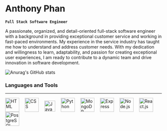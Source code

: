 # Anthony Phan

**`Full Stack Software Engineer`**

<p>A passionate, organized, and detail-oriented full-stack software engineer with a background in providing exceptional customer service and working in fast-paced environments. My experience in the service industry has taught me how to understand and address customer needs. With my dedication and willingness to learn, adaptability, and passion for creating exceptional user experiences, I am ready to contribute to a dynamic team and drive innovation in software development.</p>

![Anurag's GitHub stats](https://github-readme-stats.vercel.app/api?username=AnthonnyyP&show_icons=true&theme=dark)

### Languages and Tools 
-----
<img align = "left" alt = "HTML" width = "45px" style = "padding-right:15px;" src = "https://cdn.jsdelivr.net/gh/devicons/devicon/icons/html5/html5-original-wordmark.svg"/>
<img align = "left" alt = "CSS" width = "45px" style = "padding-right:15px;" src = "https://cdn.jsdelivr.net/gh/devicons/devicon/icons/css3/css3-original-wordmark.svg"/>
<img align = "left" alt = "JavaScript" width = "35px" style = "padding-right:15px;
padding-top: 9px;" src = "https://cdn.jsdelivr.net/gh/devicons/devicon/icons/javascript/javascript-original.svg"/>
<img align = "left" alt = "Python" width = "45px" style = "padding-right:15px;" src = "https://cdn.jsdelivr.net/gh/devicons/devicon/icons/python/python-original.svg"/>
<img align = "left" alt = "MongoDB" width = "45px" style = "padding-right:15px;" src = "https://cdn.jsdelivr.net/gh/devicons/devicon/icons/mongodb/mongodb-original-wordmark.svg"/>
<img align = "left" alt = "Express" width = "45px" style = "padding-right:15px;" src = "https://cdn.jsdelivr.net/gh/devicons/devicon/icons/express/express-original-wordmark.svg"/>
<img align = "left" alt = "Node.js" width = "45px" style = "padding-right:15px;" src = "https://cdn.jsdelivr.net/gh/devicons/devicon/icons/nodejs/nodejs-original-wordmark.svg"/>
<img align = "left" alt = "React.js" width = "45px" style = "padding-right:15px;" src = "https://cdn.jsdelivr.net/gh/devicons/devicon/icons/react/react-original-wordmark.svg"/>
<img align = "left" alt = "PostgreSQL" width = "45px" style = "padding-right:15px;" src = "https://cdn.jsdelivr.net/gh/devicons/devicon/icons/postgresql/postgresql-original-wordmark.svg"/>

<br>
<br>
